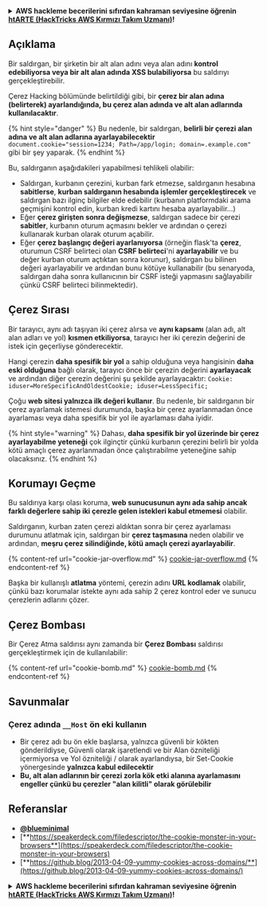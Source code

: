 <details>

<summary><strong>AWS hackleme becerilerini sıfırdan kahraman seviyesine öğrenin</strong> <a href="https://training.hacktricks.xyz/courses/arte"><strong>htARTE (HackTricks AWS Kırmızı Takım Uzmanı)</strong></a><strong>!</strong></summary>

HackTricks'ı desteklemenin diğer yolları:

* **Şirketinizi HackTricks'te reklamını görmek isterseniz** veya **HackTricks'i PDF olarak indirmek isterseniz** [**ABONELİK PLANLARINI**](https://github.com/sponsors/carlospolop) kontrol edin!
* [**Resmi PEASS & HackTricks ürünlerini alın**](https://peass.creator-spring.com)
* [**The PEASS Ailesi'ni**](https://opensea.io/collection/the-peass-family) keşfedin, özel [**NFT'lerimiz**](https://opensea.io/collection/the-peass-family) koleksiyonunu
* 💬 [**Discord grubuna**](https://discord.gg/hRep4RUj7f) veya [**telegram grubuna**](https://t.me/peass) **katılın** veya **Twitter'da** 🐦 [**@carlospolopm**](https://twitter.com/hacktricks_live)**'ı takip edin**.
* **Hacking hilelerinizi HackTricks ve HackTricks Cloud** github depolarına **PR göndererek paylaşın**.

</details>


## Açıklama

Bir saldırgan, bir şirketin bir alt alan adını veya alan adını **kontrol edebiliyorsa veya bir alt alan adında XSS bulabiliyorsa** bu saldırıyı gerçekleştirebilir.

Çerez Hacking bölümünde belirtildiği gibi, bir **çerez bir alan adına (belirterek) ayarlandığında, bu çerez alan adında ve alt alan adlarında kullanılacaktır**.

{% hint style="danger" %}
Bu nedenle, bir saldırgan, **belirli bir çerezi alan adına ve alt alan adlarına ayarlayabilecektir** `document.cookie="session=1234; Path=/app/login; domain=.example.com"` gibi bir şey yaparak.
{% endhint %}

Bu, saldırganın aşağıdakileri yapabilmesi tehlikeli olabilir:

* Saldırgan, kurbanın çerezini, kurban fark etmezse, saldırganın hesabına **sabitlerse**, **kurban saldırganın hesabında işlemler gerçekleştirecek** ve saldırgan bazı ilginç bilgiler elde edebilir (kurbanın platformdaki arama geçmişini kontrol edin, kurban kredi kartını hesaba ayarlayabilir...)
* Eğer **çerez girişten sonra değişmezse**, saldırgan sadece bir çerezi **sabitler**, kurbanın oturum açmasını bekler ve ardından o çerezi kullanarak kurban olarak oturum açabilir.
* Eğer **çerez başlangıç değeri ayarlanıyorsa** (örneğin flask'ta **çerez**, oturumun CSRF belirteci olan **CSRF belirteci**'ni **ayarlayabilir** ve bu değer kurban oturum açtıktan sonra korunur), saldırgan bu bilinen değeri ayarlayabilir ve ardından bunu kötüye kullanabilir (bu senaryoda, saldırgan daha sonra kullanıcının bir CSRF isteği yapmasını sağlayabilir çünkü CSRF belirteci bilinmektedir).

## Çerez Sırası

Bir tarayıcı, aynı adı taşıyan iki çerez alırsa ve **aynı kapsamı** (alan adı, alt alan adları ve yol) **kısmen etkiliyorsa**, tarayıcı her iki çerezin değerini de istek için geçerliyse gönderecektir.

Hangi çerezin **daha spesifik bir yol** a sahip olduğuna veya hangisinin **daha eski olduğuna** bağlı olarak, tarayıcı önce bir çerezin değerini **ayarlayacak** ve ardından diğer çerezin değerini şu şekilde ayarlayacaktır: `Cookie: iduser=MoreSpecificAndOldestCookie; iduser=LessSpecific;`

Çoğu **web sitesi yalnızca ilk değeri kullanır**. Bu nedenle, bir saldırganın bir çerez ayarlamak istemesi durumunda, başka bir çerez ayarlanmadan önce ayarlaması veya daha spesifik bir yol ile ayarlaması daha iyidir.

{% hint style="warning" %}
Dahası, **daha spesifik bir yol üzerinde bir çerez ayarlayabilme yeteneği** çok ilginçtir çünkü kurbanın çerezini belirli bir yolda kötü amaçlı çerez ayarlanmadan önce çalıştırabilme yeteneğine sahip olacaksınız.
{% endhint %}

## Korumayı Geçme

Bu saldırıya karşı olası koruma, **web sunucusunun aynı ada sahip ancak farklı değerlere sahip iki çerezle gelen istekleri kabul etmemesi** olabilir.

Saldırganın, kurban zaten çerezi aldıktan sonra bir çerez ayarlaması durumunu atlatmak için, saldırgan bir **çerez taşmasına** neden olabilir ve ardından, **meşru çerez silindiğinde, kötü amaçlı çerezi ayarlayabilir**.

{% content-ref url="cookie-jar-overflow.md" %}
[cookie-jar-overflow.md](cookie-jar-overflow.md)
{% endcontent-ref %}

Başka bir kullanışlı **atlatma** yöntemi, çerezin adını **URL kodlamak** olabilir, çünkü bazı korumalar istekte aynı ada sahip 2 çerez kontrol eder ve sunucu çerezlerin adlarını çözer.

## Çerez Bombası

Bir Çerez Atma saldırısı aynı zamanda bir **Çerez Bombası** saldırısı gerçekleştirmek için de kullanılabilir:

{% content-ref url="cookie-bomb.md" %}
[cookie-bomb.md](cookie-bomb.md)
{% endcontent-ref %}

## Savunmalar

### Çerez adında `__Host` ön eki kullanın

* Bir çerez adı bu ön ekle başlarsa, yalnızca güvenli bir kökten gönderildiyse, Güvenli olarak işaretlendi ve bir Alan özniteliği içermiyorsa ve Yol özniteliği / olarak ayarlandıysa, bir Set-Cookie yönergesinde **yalnızca kabul edilecektir**
* **Bu, alt alan adlarının bir çerezi zorla kök etki alanına ayarlamasını engeller çünkü bu çerezler "alan kilitli" olarak görülebilir**

## Referanslar

* [**@blueminimal**](https://twitter.com/blueminimal)
* [**https://speakerdeck.com/filedescriptor/the-cookie-monster-in-your-browsers**](https://speakerdeck.com/filedescriptor/the-cookie-monster-in-your-browsers)
* [**https://github.blog/2013-04-09-yummy-cookies-across-domains/**](https://github.blog/2013-04-09-yummy-cookies-across-domains/)


<details>

<summary><strong>AWS hackleme becerilerini sıfırdan kahraman seviyesine öğrenin</strong> <a href="https://training.hacktricks.xyz/courses/arte"><strong>htARTE (HackTricks AWS Kırmızı Takım Uzmanı)</strong></a><strong>!</strong></summary>

HackTricks'ı desteklemenin diğer yolları:

* **Şirketinizi HackTricks'te reklamını görmek isterseniz** veya **HackTricks'i PDF olarak indirmek isterseniz** [**ABONELİK PLANLARINI**](https://github.com/sponsors/carlospolop) kontrol edin!
* [**Resmi PEASS & HackTricks ürünlerini alın**](https://peass.creator-spring.com)
* [**The PEASS Ailesi'ni**](https://opensea.io/collection/the-peass-family) keşfedin, özel [**NFT'lerimiz**](https://opensea.io/collection/the-peass-family) koleksiyonunu
* 💬 [**Discord grubuna**](https://discord.gg/hRep4RUj7f) veya [**telegram grubuna**](https://t.me/peass) **katılın** veya **Twitter'da** 🐦 [**@carlospolopm**](https://twitter.com/hacktricks_live)**'ı takip edin**.
* **Hacking hilelerinizi HackTricks ve HackTricks Cloud** github depolarına **PR göndererek paylaşın**.

</details>
